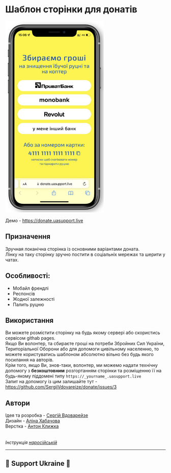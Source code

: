 # Шаблон сторінки для донатів

<img src='img/demo.png' height=600>

Демо - https://donate.uasupport.live

## Призначення
Зручная локанічна сторінка із основними варіантами доната.\
Лінку на таку сторінку зручно постити в соціальніх мережах та шерити у чатах.

## Особливості:
- Мобайл френдлі
- Респонсів
- Жодної залежності
- Палить руцню

## Використання
Ви можете розмістити сторінку на будь якому сервері або скористись сервісом githab pages.\
Якщо Ви волонтер, та сбираєте гроші на потреби Збройних Сил України, Територіальної Оборони або для допомоги цивільному населенню, то можете користуватись шаблоном абсолютно вільно без будь якого посилання на авторів.\
Крім того, якщо Ви, знов-таки, волонтер, ми можемо надати технічну допомогу з **безкоштовним** розгортанням сторінки та розміщенню її на будь-якому піддомені типу
`https://_yourname_.uasupport.live`\
Запит на допомогу із цим залишайте тут - https://github.com/SergiiVdovareize/donate/issues/3

## Автори
Ідея та розробка - [Сергій Вдоварейзе](https://github.com/SergiiVdovareize)\
Дизайн - [Аліна Хабачова](https://alinakhabachova.com)\
Верстка - [Антон Клижка](https://github.com/klyzhka)\
 \
 \
*Інструкція [наросійській](README.orc.md)*

---
## 💛 Support Ukraine 💙

